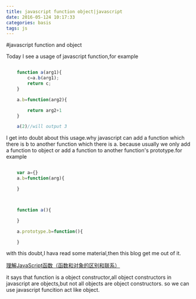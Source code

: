 ```yaml
---
title: javascript function object|javascript
date: 2016-05-124 10:17:33
categories: basis
tags: js
---
```



#javascript function and object


Today I see a usage of javascript function,for example

```javascript 

	function a(arg1){
		c=a.b(arg1);
		return c;
	}

	a.b=function(arg2){

		return arg2+1
	}

	a(2)//will output 3

```

I get into doubt about this usage.why javascript can add a function which there is b to another function which there is a.
	because usually we only add a function to object or add a function to another function's prototype.for example

```javascript

	var a={}
	a.b=function(arg){

	}



	function a(){

	}

	a.prototype.b=function(){

	}

```


with this doubt,I hava read some material,then this blog get me out of it.


[理解JavaScript函数（函数和对象的区别和联系）](http://www.cnblogs.com/jikey/archive/2010/04/28/1722971.html)


it says that function is a object constructor,all object constructors in javascript are objects,but not all objects are object constructors.
	so we can use javascript funcition act like object.
